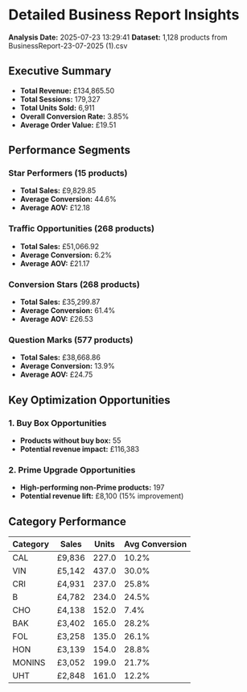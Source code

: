 # Detailed Business Report Insights
**Analysis Date:** 2025-07-23 13:29:41
**Dataset:** 1,128 products from BusinessReport-23-07-2025 (1).csv

## Executive Summary

- **Total Revenue:** £134,865.50
- **Total Sessions:** 179,327
- **Total Units Sold:** 6,911
- **Overall Conversion Rate:** 3.85%
- **Average Order Value:** £19.51

## Performance Segments

### Star Performers (15 products)
- **Total Sales:** £9,829.85
- **Average Conversion:** 44.6%
- **Average AOV:** £12.18

### Traffic Opportunities (268 products)
- **Total Sales:** £51,066.92
- **Average Conversion:** 6.2%
- **Average AOV:** £21.17

### Conversion Stars (268 products)
- **Total Sales:** £35,299.87
- **Average Conversion:** 61.4%
- **Average AOV:** £26.53

### Question Marks (577 products)
- **Total Sales:** £38,668.86
- **Average Conversion:** 13.9%
- **Average AOV:** £24.75

## Key Optimization Opportunities

### 1. Buy Box Opportunities
- **Products without buy box:** 55
- **Potential revenue impact:** £116,383

### 2. Prime Upgrade Opportunities
- **High-performing non-Prime products:** 197
- **Potential revenue lift:** £8,100 (15% improvement)

## Category Performance

| Category | Sales | Units | Avg Conversion |
|----------|-------|-------|----------------|
| CAL | £9,836 | 227.0 | 10.2% |
| VIN | £5,142 | 437.0 | 30.0% |
| CRI | £4,931 | 237.0 | 25.8% |
| B | £4,782 | 234.0 | 24.5% |
| CHO | £4,138 | 152.0 | 7.4% |
| BAK | £3,402 | 165.0 | 28.2% |
| FOL | £3,258 | 135.0 | 26.1% |
| HON | £3,139 | 154.0 | 28.8% |
| MONINS | £3,052 | 199.0 | 21.7% |
| UHT | £2,848 | 161.0 | 12.2% |
